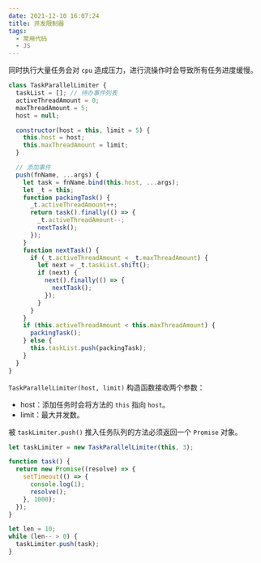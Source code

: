 ```yaml
---
date: 2021-12-10 16:07:24
title: 并发限制器
tags:
  - 常用代码
  - JS
---
```


同时执行大量任务会对 `cpu` 造成压力，进行流操作时会导致所有任务进度缓慢。

```js
class TaskParallelLimiter {
  taskList = []; // 待办事件列表
  activeThreadAmount = 0;
  maxThreadAmount = 5;
  host = null;

  constructor(host = this, limit = 5) {
    this.host = host;
    this.maxThreadAmount = limit;
  }

  // 添加事件
  push(fnName, ...args) {
    let task = fnName.bind(this.host, ...args);
    let _t = this;
    function packingTask() {
      _t.activeThreadAmount++;
      return task().finally(() => {
        _t.activeThreadAmount--;
        nextTask();
      });
    }
    function nextTask() {
      if (_t.activeThreadAmount < _t.maxThreadAmount) {
        let next = _t.taskList.shift();
        if (next) {
          next().finally(() => {
            nextTask();
          });
        }
      }
    }
    if (this.activeThreadAmount < this.maxThreadAmount) {
      packingTask();
    } else {
      this.taskList.push(packingTask);
    }
  }
}
```

`TaskParallelLimiter(host, limit)` 构造函数接收两个参数：

- host：添加任务时会将方法的 `this` 指向 `host`。
- limit：最大并发数。

被 `taskLimiter.push()` 推入任务队列的方法必须返回一个 `Promise` 对象。

```js
let taskLimiter = new TaskParallelLimiter(this, 3);

function task() {
  return new Promise((resolve) => {
    setTimeout(() => {
      console.log(1);
      resolve();
    }, 1000);
  });
}

let len = 10;
while (len-- > 0) {
  taskLimiter.push(task);
}
```
